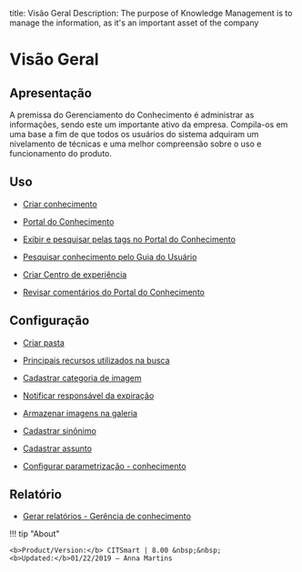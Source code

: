 title: Visão Geral
Description: The purpose of Knowledge Management is to manage the information, as it's an important asset of the company 
# Visão Geral

Apresentação
----------------

A premissa do Gerenciamento do Conhecimento é administrar as informações, sendo este um importante ativo da empresa. Compila-os em uma base a fim de que todos os usuários do sistema adquiram um nivelamento de técnicas e uma melhor compreensão sobre o uso e funcionamento do produto.

Uso
-------

- [Criar conhecimento](/pt-br/citsmart-platform-8/processes/knowledge/use/create-knowledge.html)

- [Portal do Conhecimento](/pt-br/citsmart-platform-8/processes/knowledge/use/knowledge-portal.html)

- [Exibir e pesquisar pelas tags no Portal do Conhecimento](/pt-br/citsmart-platform-8/processes/knowledge/use/display-tags-on-knowledge-portal.html)

- [Pesquisar conhecimento pelo Guia do Usuário](/pt-br/citsmart-platform-8/processes/knowledge/use/search-knowledge-by-user-guide.html)

- [Criar Centro de experiência](/pt-br/citsmart-platform-8/processes/knowledge/use/create-experience-center.html)

- [Revisar comentários do Portal do Conhecimento](/pt-br/citsmart-platform-8/processes/knowledge/use/review-reviews.html)

Configuração
-----------------

- [Criar pasta](/pt-br/citsmart-platform-8/processes/knowledge/configuration/create-folder.html)

- [Principais recursos utilizados na busca](/pt-br/citsmart-platform-8/processes/knowledge/configuration/refine-search-knowledge-portal.html)

- [Cadastrar categoria de imagem](/pt-br/citsmart-platform-8/processes/knowledge/configuration/register-image-category.html)

- [Notificar responsável da expiração](/pt-br/citsmart-platform-8/processes/knowledge/configuration/notify-responsible-knowledge-expiration.html)

- [Armazenar imagens na galeria](/pt-br/citsmart-platform-8/processes/knowledge/configuration/store-images-gallery.html)

- [Cadastrar sinônimo](/pt-br/citsmart-platform-8/processes/knowledge/configuration/register-synonym.html)

- [Cadastrar assunto](/pt-br/citsmart-platform-8/processes/knowledge/configuration/register-subject.html)

- [Configurar parametrização - conhecimento](/pt-br/citsmart-platform-8/platform-administration/parameters-list/configure-parametrization-knowledge.html)

Relatório
-----------

- [Gerar relatórios - Gerência de conhecimento](/pt-br/citsmart-platform-8/processes/knowledge/use/generate-reports-knowledge-management.html)

!!! tip "About"

    <b>Product/Version:</b> CITSmart | 8.00 &nbsp;&nbsp;
    <b>Updated:</b>01/22/2019 – Anna Martins

